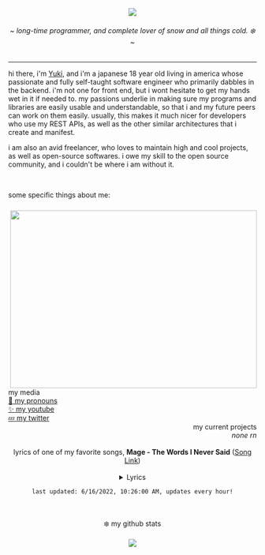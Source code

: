 <div align="center">
	<img src="https://github.com/yukisnow0/yukisnow0/blob/main/wan.png?raw=true" />
	<h6>~ <i>long-time programmer, and complete lover of snow and all things cold. ❄️</i> ~</h6>
	<!-- badges
	<img src="https://visitor-badge.glitch.me/badge?page_id=yukisnow0.yukisnow0" /> -->
</div>

<hr />

hi there, i'm [Yuki](https://github.com/yukisnow0), and i'm a japanese 18 year old living in america whose passionate and fully self-taught software engineer who primarily dabbles in the backend. i'm not one for front end, but i wont hesitate to get my hands wet in it if needed to. my passions underlie in making sure my programs and libraries are easily usable and understandable, so that i and my future peers can work on them easily. usually, this makes it much nicer for developers who use my REST APIs, as well as the other similar architectures that i create and manifest.

i am also an avid freelancer, who loves to maintain high and cool projects, as well as open-source softwares. i owe my skill to the open source community, and i couldn't be where i am without it.

<br />

some specific things about me:
### <img align="right" src="https://i.ytimg.com/vi/_h038UvLsFg/maxresdefault.jpg" width="500" height="360" />
```js
class Yuki extends Programmer {
	age = 18;
	pronouns = "she / her";
	languages = [JavaScript, CSharp, SQL, Lua, Rust, C++, Haskell]; // order from most used to least
	current_projects = [];
	conventions = [snake_case, PascalCase]; // properties & functions, classes
		
	constructor() {
		super("JavaScript"); // programmer constructor takes a main language parameter
		
		// do it if you dare.
		this.pattable = false;
	}
	
	pat() {
		return "*patted Yuki*";
	}
}
```

<div>
	<div align="left">
		my media<br/>
		<a href="https://en.pronouns.page/@yukisnow">💖 my pronouns</a><br/>
		<a href="https://www.youtube.com/channel/UCRr-MhuqjnrhE6ELfxSujJQ">✨ my youtube</a><br/>
		<a href="https://twitter.com/yukisnow0_">💤 my twitter</a>
	</div>
	<div align="right">
		my current projects<br/>
		<i>none rn</i>
	</div>
</div>

<br/>

<div align="center">
	lyrics of one of my favorite songs, <strong>Mage - The Words I Never Said</strong> (<a href="https://www.youtube.com/watch?v=8er4CQCxPRQ">Song Link</a>)<br /><br />
	<details><summary>Lyrics</summary>
	<pre style="max-height: 250px; overflow: auto;">
Always in a rush<br />
Never stay on the phone long enough<br />
Why am I so self-important?<br />
Said I'd see you soon<br />
That was, oh, maybe a year ago<br />
Didn't know time was of the essence<br />
<br />
So many questions<br />
But I'm talking to myself<br />
I know that you can't hear me anymore<br />
Not anymore<br />
So much to tell you<br />
And most of all goodbye<br />
But I know that you can't hear me any more<br />
<br />
It's so loud inside my head<br />
With words that I should have said<br />
As I drown in my regrets<br />
I can't take back the words I never said<br />
I never said<br />
I can't take back the words I never said<br />
I never said<br />
I can't take back the words I never said<br />
<br />
It's so loud inside my head<br />
With words that I should have said<br />
As I drown in my regrets<br />
I can't take back the words I never said<br />
<br />
Always talking shit<br />
Took your advice and did the opposite<br />
Just being young and stupid<br />
I haven't been all that you could've hoped for<br />
But if you'd held on a little longer<br />
You'd have had more reasons to be proud<br />
<br />
So many questions<br />
But I'm talking to myself<br />
I know that you can't hear me any more<br />
Not anymore<br />
So much to tell you<br />
And most of all goodbye<br />
But I know that you can't hear me any more<br />
<br />
It's so loud inside my head<br />
With words that I should have said<br />
And as I drown in my regrets<br />
I can't take back the words<br />
<br />
The longer I stand here<br />
The louder the silence<br />
I know that you're gone but sometimes I swear that I hear<br />
Your voice when the wind blows<br />
So I talk to the shadows<br />
Hoping you might be listening 'cause I want you to know<br />
<br />
It's so loud inside my head<br />
With words that I should have said<br />
And as I drown in my regrets<br />
I can't take back the words I never said<br />
I never said<br />
I can't take back the words I never said<br />
I never said<br />
I can't take back the words I never said 
	</pre></details>

	last updated: 6/16/2022, 10:26:00 AM, updates every hour!
</div>


<br />
<br />

<div align="center">
	❄️ my github stats
	<br />
	<br />
	<img src="https://github-readme-stats.vercel.app/api?username=yukisnow0&theme=tokyonight">
</div>
